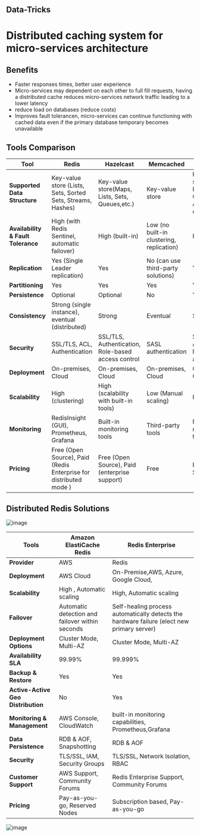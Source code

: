 ## Data-Tricks
# Distributed caching system for micro-services architecture 

## Benefits
- Faster responses times, better user experience
- Micro-services may dependent on each other to full fill requests, having a distributed cache reduces micro-services network traffic leading to a lower latency
- reduce load on databases (reduce costs)
- Improves fault tolerancen, micro-services can continue functioning with cached data even if the primary database temporary becomes unavailable
  

## Tools Comparison

| Tool                               | Redis                                                             | Hazelcast                                          | Memcached                                 | Apache Ignite                                                      |
|------------------------------------|-------------------------------------------------------------------|----------------------------------------------------|-------------------------------------------|--------------------------------------------------------------------|
| **Supported Data Structure**       | Key-value store (Lists, Sets, Sorted Sets, Streams, Hashes)       | Key-value store(Maps, Lists, Sets, Queues,etc.)    | Key-value store                           | Key-value store (Maps, Lists, Sets, Queues, Atomic counters, etc.) |
| **Availability & Fault Tolerance** | High (with Redis Sentinel, automatic failover)                     | High (built-in)                                    | Low (no built-in clustering, replication) | High (built-in)                                                    |
| **Replication**                    | Yes (Single Leader replication)                                   | Yes                                                | No (can use third-party solutions)        | Yes                                                                |
| **Partitioning**                   | Yes                                                               | Yes                                                | Yes                                       | Yes                                                                |
| **Persistence**                    | Optional                                                          | Optional                                           | No                                        | Yes                                                                |
| **Consistency**                    | Strong (single instance), eventual (distributed)                  | Strong                                             | Eventual                                  | Strong                                                             |
| **Security**                       | SSL/TLS, ACL, Authentication                                      | SSL/TLS, Authentication, Role-based access control | SASL authentication                       | SSL/TLS, Authentication, Role-based access control                 |
| **Deployment**                     | On-premises, Cloud                                                | On-premises, Cloud                                 | On-premises, Cloud                        | On-premises, Cloud                                                 |
| **Scalability**                    | High  (clustering)                                                | High (scalability with built-in tools)             | Low (Manual scaling)                      | High                                                               |
| **Monitoring**                     | RedisInsight (GUI), Prometheus, Grafana                           | Built-in monitoring tools                          | Third-party tools                         | Built-in monitoring tools                                          |
| **Pricing**                        | Free (Open Source), Paid (Redis Enterprise for distributed mode ) | Free (Open Source), Paid (enterprise support)      | Free                                      | Free (Open Source), Paid                                           |


## Distributed Redis Solutions 

![image](https://github.com/ybf34/distributedcaching-benchmarks/assets/55197714/f84db166-a309-44f2-b15f-5bff61377265)


| Tools                              | Amazon ElastiCache Redis                        | Redis Enterprise                                             |
|------------------------------------|-------------------------------------------------|--------------------------------------------------------------|
| **Provider**                       | AWS                                             | Redis                                                        |
| **Deployment**                     | AWS Cloud                                       | On-Premise,AWS, Azure, Google Cloud,                         |
| **Scalability**                    | High , Automatic scaling                        | High, Automatic scaling                                      |
| **Failover**                       | Automatic detection and failover within seconds | Self-healing process automatically detects the hardware failure (elect new primary server) |
| **Deployment Options**             | Cluster Mode, Multi-AZ                          | Cluster Mode, Multi-AZ                                       |
| **Availability SLA**               | 99.99%                                          | 99.999%                                                      |
| **Backup & Restore**               | Yes                                             | Yes                                                          |
| **Active-Active Geo Distribution** | No                                              | Yes                                                          |
| **Monitoring & Management**        | AWS Console, CloudWatch                         | built-in monitoring capabilities, Prometheus,Grafana         |
| **Data Persistence**               | RDB & AOF, Snapshotting                         | RDB & AOF                                                    |
| **Security**                       | TLS/SSL, IAM, Security Groups                   | TLS/SSL, Network Isolation, RBAC                             |
| **Customer Support**               | AWS Support, Community Forums                   | Redis Enterprise Support, Community Forums                   |
| **Pricing**                        | Pay-as-you-go, Reserved Nodes                   | Subscription based, Pay-as-you-go                            |

![image](https://github.com/ybf34/distributedcaching-benchmarks/assets/55197714/87ae7bd4-0329-456c-94c2-9e9fe1c3ed8c)

